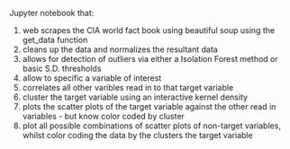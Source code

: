 Jupyter notebook that:
  1) web scrapes the CIA world fact book using beautiful soup using the get_data function
  2) cleans up the data and normalizes the resultant data
  3) allows for detection of outliers via either a Isolation Forest method or basic S.D. thresholds
  4) allow to specific a variable of interest
  5) correlates all other varibles read in to that target variable
  6) cluster the target variable using an interactive kernel density
  7) plots the scatter plots of the target variable against the other read in variables - but know color coded by cluster
  8) plot all possible combinations of scatter plots of non-target variables, whilst color coding the data by the clusters
    the target variable
